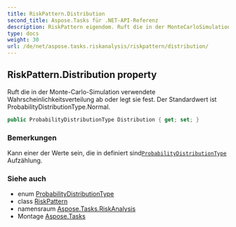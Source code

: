 ```yaml
---
title: RiskPattern.Distribution
second_title: Aspose.Tasks für .NET-API-Referenz
description: RiskPattern eigendom. Ruft die in der MonteCarloSimulation verwendete Wahrscheinlichkeitsverteilung ab oder legt sie fest. Der Standardwert ist ProbabilityDistributionType.Normal.
type: docs
weight: 30
url: /de/net/aspose.tasks.riskanalysis/riskpattern/distribution/
---
```

## RiskPattern.Distribution property

Ruft die in der Monte-Carlo-Simulation verwendete Wahrscheinlichkeitsverteilung ab oder legt sie fest. Der Standardwert ist ProbabilityDistributionType.Normal.

```csharp
public ProbabilityDistributionType Distribution { get; set; }
```

### Bemerkungen

Kann einer der Werte sein, die in definiert sind[`ProbabilityDistributionType`](../../probabilitydistributiontype/) Aufzählung.

### Siehe auch

* enum [ProbabilityDistributionType](../../probabilitydistributiontype/)
* class [RiskPattern](../)
* namensraum [Aspose.Tasks.RiskAnalysis](../../riskpattern/)
* Montage [Aspose.Tasks](../../../)


